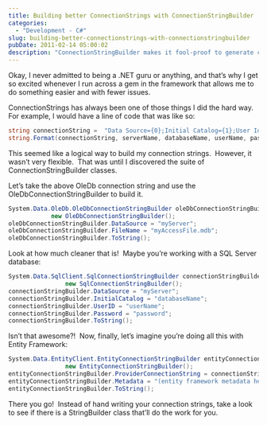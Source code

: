 ```yaml
---
title: Building better ConnectionStrings with ConnectionStringBuilder
categories:
  - "Development - C#"
slug: building-better-connectionstrings-with-connectionstringbuilder
pubDate: 2011-02-14 05:00:02
description: "ConnectionStringBuilder makes it fool-proof to generate connection strings."
---
```


Okay, I never admitted to being a .NET guru or anything, and that’s why I get so excited whenever I run across a gem in the framework that allows me to do something easier and with fewer issues.

ConnectionStrings has always been one of those things I did the hard way.  For example, I would have a line of code that was like so:

```csharp
string connectionString =  "Data Source={0};Initial Catalog={1};User Id={2};Password={3};";
string.Format(connectionString, serverName, databaseName, userName, password);
```

This seemed like a logical way to build my connection strings.  However, it wasn’t very flexible.  That was until I discovered the suite of ConnectionStringBuilder classes.

Let’s take the above OleDb connection string and use the OleDbConnectionStringBuilder to build it.

```csharp
System.Data.OleDb.OleDbConnectionStringBuilder oleDbConnectionStringBuilder  =
            new OleDbConnectionStringBuilder();
oleDbConnectionStringBuilder.DataSource = "myServer";
oleDbConnectionStringBuilder.FileName = "myAccessFile.mdb";
oleDbConnectionStringBuilder.ToString();
```

Look at how much cleaner that is!  Maybe you’re working with a SQL Server database:

```csharp
System.Data.SqlClient.SqlConnectionStringBuilder connectionStringBuilder =
                new SqlConnectionStringBuilder();
connectionStringBuilder.DataSource = "myServer";
connectionStringBuilder.InitialCatalog = "databaseName";
connectionStringBuilder.UserID = "userName";
connectionStringBuilder.Password = "password";
connectionStringBuilder.ToString();
```

Isn’t that awesome?!  Now, finally, let’s imagine you’re doing all this with Entity Framework:

```csharp
System.Data.EntityClient.EntityConnectionStringBuilder entityConnectionStringBuilder =
                new EntityConnectionStringBuilder();
entityConnectionStringBuilder.ProviderConnectionString = connectionStringBuilder.ToString();
entityConnectionStringBuilder.Metadata = "(entity framework metadata here)";
entityConnectionStringBuilder.ToString();
```

There you go!  Instead of hand writing your connection strings, take a look to see if there is a StringBuilder class that’ll do the work for you.
